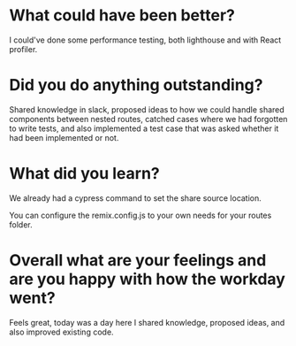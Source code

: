 # What could have been better?

I could've done some performance testing, both lighthouse and with React profiler.

# Did you do anything outstanding?

Shared knowledge in slack, proposed ideas to how we could handle shared components between nested routes, catched cases where we had forgotten to write tests, and also implemented a test case that was asked whether it had been implemented or not.

# What did you learn?

We already had a cypress command to set the share source location.

You can configure the remix.config.js to your own needs for your routes folder.

# Overall what are your feelings and are you happy with how the workday went?

Feels great, today was a day here I shared knowledge, proposed ideas, and also improved existing code.

